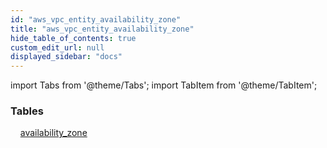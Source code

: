```yaml
---
id: "aws_vpc_entity_availability_zone"
title: "aws_vpc_entity_availability_zone"
hide_table_of_contents: true
custom_edit_url: null
displayed_sidebar: "docs"
---
```


import Tabs from '@theme/Tabs';
import TabItem from '@theme/TabItem';

<Tabs queryString="view">
  <TabItem value="components" label="Components" default>

### Tables

    [availability_zone](../../aws/tables/aws_vpc_entity_availability_zone.AvailabilityZone)

</TabItem>
  <TabItem value="code-examples" label="Code examples">

</TabItem>
</Tabs>
